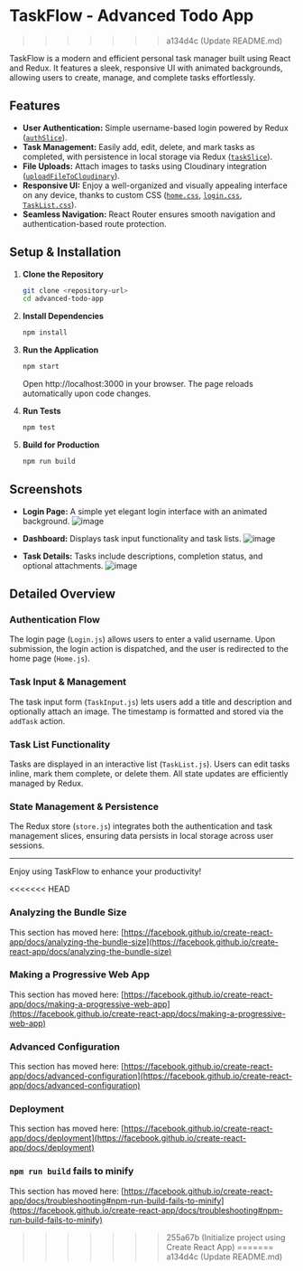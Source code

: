 # TaskFlow - Advanced Todo App
>>>>>>> a134d4c (Update README.md)

TaskFlow is a modern and efficient personal task manager built using React and Redux. It features a sleek, responsive UI with animated backgrounds, allowing users to create, manage, and complete tasks effortlessly.

## Features

- **User Authentication:** Simple username-based login powered by Redux ([`authSlice`](src/redux/authSlice.js)).
- **Task Management:** Easily add, edit, delete, and mark tasks as completed, with persistence in local storage via Redux ([`taskSlice`](src/redux/taskSlice.js)).
- **File Uploads:** Attach images to tasks using Cloudinary integration ([`uploadFileToCloudinary`](src/services/cloudinaryService.js)).
- **Responsive UI:** Enjoy a well-organized and visually appealing interface on any device, thanks to custom CSS ([`home.css`](src/styles/home.css), [`login.css`](src/styles/login.css), [`TaskList.css`](src/styles/TaskList.css)).
- **Seamless Navigation:** React Router ensures smooth navigation and authentication-based route protection.

## Setup & Installation

1. **Clone the Repository**

   ```sh
   git clone <repository-url>
   cd advanced-todo-app
   ```

2. **Install Dependencies**
   
   ```sh
   npm install
   ```

3. **Run the Application**
   
   ```sh
   npm start
   ```
   Open http://localhost:3000 in your browser. The page reloads automatically upon code changes.

4. **Run Tests**
   
   ```sh
   npm test
   ```

5. **Build for Production**
   
   ```sh
   npm run build
   ```

## Screenshots

- **Login Page:** A simple yet elegant login interface with an animated background.
![image](https://github.com/user-attachments/assets/5c1a4c6e-075a-4346-99cb-8cb4b5796121)

- **Dashboard:** Displays task input functionality and task lists.
![image](https://github.com/user-attachments/assets/315f7369-2dca-4168-a2a8-41e0137933c0)

- **Task Details:** Tasks include descriptions, completion status, and optional attachments.
![image](https://github.com/user-attachments/assets/9813fba5-8dda-47f7-b5ec-90a5bccbcec1)


## Detailed Overview

### Authentication Flow
The login page (`Login.js`) allows users to enter a valid username. Upon submission, the login action is dispatched, and the user is redirected to the home page (`Home.js`).

### Task Input & Management
The task input form (`TaskInput.js`) lets users add a title and description and optionally attach an image. The timestamp is formatted and stored via the `addTask` action.

### Task List Functionality
Tasks are displayed in an interactive list (`TaskList.js`). Users can edit tasks inline, mark them complete, or delete them. All state updates are efficiently managed by Redux.

### State Management & Persistence
The Redux store (`store.js`) integrates both the authentication and task management slices, ensuring data persists in local storage across user sessions.

---

Enjoy using TaskFlow to enhance your productivity!

<<<<<<< HEAD
### Analyzing the Bundle Size

This section has moved here: [https://facebook.github.io/create-react-app/docs/analyzing-the-bundle-size](https://facebook.github.io/create-react-app/docs/analyzing-the-bundle-size)

### Making a Progressive Web App

This section has moved here: [https://facebook.github.io/create-react-app/docs/making-a-progressive-web-app](https://facebook.github.io/create-react-app/docs/making-a-progressive-web-app)

### Advanced Configuration

This section has moved here: [https://facebook.github.io/create-react-app/docs/advanced-configuration](https://facebook.github.io/create-react-app/docs/advanced-configuration)

### Deployment

This section has moved here: [https://facebook.github.io/create-react-app/docs/deployment](https://facebook.github.io/create-react-app/docs/deployment)

### `npm run build` fails to minify

This section has moved here: [https://facebook.github.io/create-react-app/docs/troubleshooting#npm-run-build-fails-to-minify](https://facebook.github.io/create-react-app/docs/troubleshooting#npm-run-build-fails-to-minify)
>>>>>>> 255a67b (Initialize project using Create React App)
=======
>>>>>>> a134d4c (Update README.md)
